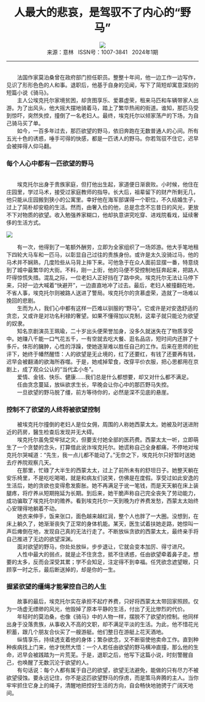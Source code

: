 # <center>人最大的悲哀，是驾驭不了内心的“野马”</center>

<div align=center><img src="http://fslib.vip.qikan.cn/img.ashx?key=%d7%f7%d5%df%a3%ba%d0%ed%b3%af%c4%ba"></div>

<center>来源：意林   ISSN号：1007-3841   2024年1期</center>

* * *

<br>　　法国作家莫泊桑曾在政府部门担任职员。整整十年间，他一边工作一边写作，见识了形形色色的人和事。退职后，他基于自身的见闻，写下了简短却寓意深刻的短篇小说《骑马》。  
　　主人公埃克托尔家境贫困，却贪图享乐、爱慕虚荣，租来马匹和车辆带家人出游。为了出风头，他大摇大摆地骑着马，踏上了繁华热闹的街道。谁知，那匹马受到惊吓，突然失控，撞倒了一名老妇人。最终，埃克托尔以倾家荡产的下场，为自己骑马买了单。  
　　如今，一百多年过去，那匹欲望的野马，依旧奔跑在无数普通人的心间。所有五光十色的诱惑，唾手可得的快感，都是一匹诱人的野马。你若驾驭不住它，迟早会被摔得人仰马翻。

### 每个人心中都有一匹欲望的野马

  
<br>　　埃克托尔出身于贵族家庭，但打他出生起，家道便日渐衰败。小时候，他住在庄园里，学过马术，接受过家庭教师的指导。长大后，祖辈留下的财产所剩无几，他只能从庄园搬到狭小的公寓里。幸好他在海军部谋得一个职位，不久结婚生子，过上了简朴却安稳的生活。然而，由奢入俭的他，总是念念不忘昔日的风光，更放不下对物质的欲望。收入勉强养家糊口，他却执意讲究吃穿、进戏院看戏，延续奢侈的生活方式。

![](http://img.resource.qikan.cn/markvip/qkimages/yili/yili202401/yili20240115-1-l.jpg)

  
　　有一次，他得到了一笔额外酬劳，立即为全家组织了一场郊游。他大手笔地租下四轮大马车和一匹马，以彰显自己过往的贵族身份。或许是太久没骑过马，他的马术并不娴熟，几度险些从马背上摔下来。可他急于在众人面前显摆一番，特意绕到了城中最繁华的大街。不料，刚一上街，他的马便不受控制地狂奔起来，把路人吓得惊慌失措。混乱之际，一位老妇人正好挡在了路中央。埃克托尔无法让马停下来，只好一边大喊着“快避开”，一边直直地冲了过去。最后，老妇人被撞翻在地，不省人事，埃克托尔则被路人送进了警局。埃克托尔的贪慕虚荣，造就了一场难以挽回的悲剧。  
　　生而为人，我们心中都有这样一匹难以驯服的“野马”。它或许是对安逸舒适的贪恋，又或许是对功名利禄的奢望。如果不懂得加以克制，这辈子就只能沦为欲望的奴隶。  
　　知名京剧演员王珮瑜，二十岁出头便荣誉加身，没多久就迷失在了物质享受中。她赚八千能一口气花五千，一有空就去吃大餐、逛名品店，短时间内还胖了十多斤。体形的臃肿，心性的浮躁，使她逐渐难以胜任自己的工作。后来在恩师的批评下，她终于幡然醒悟：人的欲望是无止境的，红了还要红，有钱了还要再有钱，迟早会被翻涌的欲海所吞噬。于是，她戒掉荤食，改穿平价衣服，把心思都用在京剧上，成了观众公认的“当代孟小冬”。  
　　爱情、金钱、快乐、健康……我们总是什么都想要，却又对什么都不满足。  
　　任由贪念蔓延，放纵欲求生长，早晚会让你心中的那匹野马失控。  
　　一旦欲望的野马脱了缰，前方等待你的，必然是深不见底的悬崖。

### 控制不了欲望的人终将被欲望控制

  
　　被埃克托尔撞倒的老妇人是位女佣，周围的人称她西蒙太太。她被及时送进附近的药房，醫生检查后发现并无大碍。  
　　埃克托尔虽免受牢狱之灾，但要支付她全部的医药费。西蒙太太一听，立即萌生了一个贪婪的念头，打算借此讹诈埃克托尔。她谎称自己全身都痛，不停地对埃克托尔哭喊道：“先生，我一点儿都不能动了。”无奈之下，埃克托尔只好暂时送她去疗养院观察几天。  
　　在那里，忙碌了大半生的西蒙太太，过上了前所未有的舒坦日子。她整天躺在安乐椅里，不是吃吃喝喝，就是和病友们说笑，仿佛是在度假。享受过如此安逸的生活后，她的贪欲也变得愈发膨胀。她不再满足于讹一笔钱，而是天天躺在床上装腿疼，将疗养从短期拖延为长期。到后来，她干脆声称自己完全丧失了劳动能力，成功骗取了埃克托尔的赡养。看到埃克托尔一天到晚为疗养费发愁，西蒙太太始终心安理得地躺着不动。  
　　她衣来伸手，饭来张口，面色越来越红润，整个人也胖了一大圈。没想到，在床上躺久了，她渐渐丧失了正常的身体机能。某天，医生试着扶她走路，她惊叫一声后瘫倒在地，发现自己真的无法行走了。不断放纵贪欲的西蒙太太，最终亲手将自己推进了无边的欲望深渊。  
　　面对欲望的野马，你处处放纵，步步退让，它就会变本加厉、得寸进尺。  
　　人性中最大的弱点，就是止不住贪念，抵不住诱惑，任由欲望牵着鼻子走。想要的太多，反而会深受其累；学不会知足，注定得不到幸福。任凭欲念遮望眼，只顾享一时之乐，最后断送掉的，却是你的一生。

### 握紧欲望的缰绳才能掌控自己的人生

  
　　故事的最后，埃克托尔实在承担不起疗养费，只好将西蒙太太带回家照顾。仅为一场虚无缥缈的风光，他毁掉了原本平静的生活，付出了无比惨烈的代价。  
　　年轻时的莫泊桑，也像《骑马》中的人物一样，摆脱不了欲望的控制。他同样出身于没落贵族，从事收入不高的文职，却不满足平淡的生活。为此，他不惜花光积蓄，跟几个朋友合伙买了一艘游艇。他们整日在游艇上花天酒地。  
　　纵情享乐，持续透支着他的身体；繁杂欲念，又不断驱使他卖命工作。直到种种疾病找上门来，他才恍然大悟：一个人若任由欲望的野马横冲直撞，那么他的生命，迟早会被践踏为一片荒芜。于是，退职之后，他写下这篇小说，时刻警醒自己，也唤醒了无数沉沦于欲望的人。  
　　有句话说：每个人都有属于自己的欲望，欲望无法避免，能做的只有尽力不被欲望侵蚀。要永远记住，你不是这匹欲望野马的俘虏，而是策马奔腾的主人。当你牢牢抓住它身上的绳子，清醒地把控好生活的方向，自会畅快地驰骋于广阔天地间。
